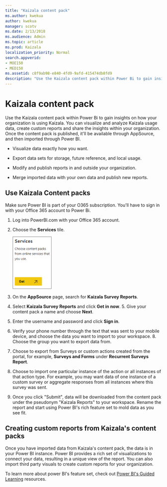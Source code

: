 ```yaml
---
title: "Kaizala content pack"
ms.author: kwekua
author: kwekua
manager: scotv
ms.date: 2/13/2018
ms.audience: Admin
ms.topic: article
ms.prod: Kaizala
localization_priority: Normal
search.appverid:
- MOE150
- MED150
ms.assetid: c8f9ab98-e840-4fd9-9afd-415474db8fd9
description: "Use the Kaizala content pack within Power Bi to gain insights on how your organization is using Kaizala. You can visualize and analyze Kaizala usage data, create custom reports and share the insights within your organization. Once the content pack is published, it'll be available through AppSource, and then imported through Power BI."
---
```


# Kaizala content pack

Use the Kaizala content pack within Power Bi to gain insights on how your organization is using Kaizala. You can visualize and analyze Kaizala usage data, create custom reports and share the insights within your organization. Once the content pack is published, it'll be available through AppSource, and then imported through Power BI.
  
- Visualize data exactly how you want.
    
- Export data sets for storage, future reference, and local usage.
    
- Modify and publish reports in and outside your organization.
    
- Merge imported data with your own data and publish new reports.
    
## Use Kaizala Content packs

Make sure Power BI is part of your O365 subscription. You'll have to sign in with your Office 365 account to Power Bi.
  
1. Log into PowerBI.com with your Office 365 account.
    
2. Choose the **Services** tile. 
    
    ![Screenshot: Choose Services to connect to Microsoft AppSource](media/e6468226-b3f7-48f9-85de-b47dcf77ebbc.png)
  
3. On the **AppSource** page, search for **Kaizala Survey Reports**.
    
4. Select **Kaizala Survey Reports** and click **Get in now**.
    5. Give your content pack a name and choose **Next**.
    
6. Enter the username and password and click **Sign in**.
    
7. Verify your phone number through the text that was sent to your mobile device, and choose the data you want to import to your workspace.
    8. Choose the group you want to export data from.
    
9. Choose to export from Surveys or custom actions created from the portal, for example, **Surveys and Forms** under **Recurrent Surveys Report**.
    
10. Choose to import one particular instance of the action or all instances of that action type. For example, you may want data of one instance of a custom survey or aggregate responses from all instances where this survey was sent.
    
11. Once you click "Submit", data will be downloaded from the content pack under the pseudonym "Kaizala Reports" to your workspace. Rename the report and start using Power BI's rich feature set to mold data as you see fit.
    
## Creating custom reports from Kaizala's content packs

Once you have imported data from Kaizala's content pack, the data is in your Power BI instance. Power BI provides a rich set of visualizations to connect your data, resulting in a unique view of the report. You can also import third party visuals to create custom reports for your organization.
  
To learn more about power BI's feature set, check out [Power BI's Guided Learning](https://docs.microsoft.com/en-us/power-bi/guided-learning/) resources. 
  

